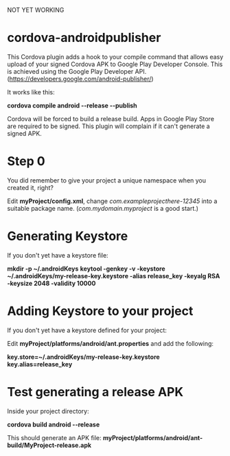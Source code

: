NOT YET WORKING

cordova-androidpublisher
========================

This Cordova plugin adds a hook to your compile command that allows easy upload of your signed Cordova APK to Google Play Developer Console. This is achieved using the Google Play Developer API. (https://developers.google.com/android-publisher/)

It works like this:

**cordova compile android --release --publish**

Cordova will be forced to build a release build. Apps in Google Play Store are required to be signed. This plugin will complain if it can't generate a signed APK.

Step 0
======

You did remember to give your project a unique namespace when you created it, right?

Edit **myProject/config.xml**, change _com.exampleprojecthere-12345_ into a suitable package name. (_com.mydomain.myproject_ is a good start.)

Generating Keystore
===================

If you don't yet have a keystore file:

**mkdir -p ~/.androidKeys**
**keytool -genkey -v -keystore ~/.androidKeys/my-release-key.keystore -alias release_key -keyalg RSA -keysize 2048 -validity 10000**

Adding Keystore to your project
===============================

If you don't yet have a keystore defined for your project:

Edit **myProject/platforms/android/ant.properties** and add the following:

**key.store=~/.androidKeys/my-release-key.keystore**
**key.alias=release_key**

Test generating a release APK
=============================

Inside your project directory:

**cordova build android --release**

This should generate an APK file: **myProject/platforms/android/ant-build/MyProject-release.apk**
